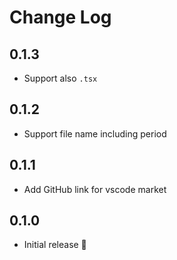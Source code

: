 # Change Log

## 0.1.3

- Support also `.tsx`

## 0.1.2

- Support file name including period

## 0.1.1

- Add GitHub link for vscode market

## 0.1.0

- Initial release 🌱
